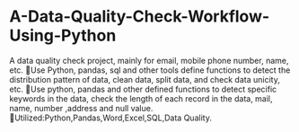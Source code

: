 # A-Data-Quality-Check-Workflow-Using-Python
A data quality check project, mainly for email, mobile phone number, name, etc. Use Python, pandas, sql and other tools define functions to detect the distribution pattern of data, clean data, split data, and check data unicity, etc. Use python, pandas and other defined functions to detect specific keywords in the data, check the length of each record in the data, mail, name, number ,address and null value. Utilized:Python,Pandas,Word,Excel,SQL,Data Quality.
